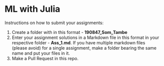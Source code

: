 # ML with Julia
Instructions on how to submit your assignments:
1. Create a folder with in this format - **190847_Som_Tambe**
2. Enter your assignment solutions in a Markdown file in this format in your respective folder - **Ass_1.md**. If you have multiple markdown files (please avoid) for a single assignment, make a folder bearing the same name and put your files in it.
3. Make a Pull Request in this repo.
